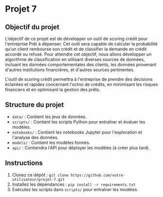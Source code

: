 # Projet 7

## Objectif du projet
L’objectif de ce projet est de développer un outil de scoring crédit pour l'entreprise Prêt à dépenser. Cet outil sera capable de calculer la probabilité qu’un client rembourse son crédit et de classifier la demande en crédit accordé ou refusé. Pour atteindre cet objectif, nous allons développer un algorithme de classification en utilisant diverses sources de données, incluant les données comportementales des clients, les données provenant d'autres institutions financières, et d'autres sources pertinentes.

L'outil de scoring crédit permettra à l'entreprise de prendre des décisions éclairées et rapides concernant l'octroi de crédits, en minimisant les risques financiers et en optimisant la gestion des prêts.

## Structure du projet
- `data/` : Contient les jeux de données.
- `scripts/` : Contient les scripts Python pour entraîner et évaluer les modèles.
- `notebooks/` : Contient les notebooks Jupyter pour l'exploration et l'analyse des données.
- `models/` : Contient les modèles formés.
- `api/` : Contiendra l'API pour déployer les modèles (à créer plus tard).

## Instructions
1. Clonez ce dépôt : `git clone https://github.com/votre-utilisateur/projet-7.git`
2. Installez les dépendances : `pip install -r requirements.txt`
3. Exécutez les scripts dans `scripts/` pour entraîner les modèles.

